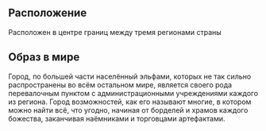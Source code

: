 ## Расположение
Расположен в центре границ между тремя регионами страны
## Образ в мире
Город, по большей части населённый эльфами, которых не так сильно распространены во всём остальном мире, является своего рода перевалочным пунктом с администрационными учреждениями каждого из региона. Город возможностей, как его называют многие, в котором можно найти всё, что угодно, начиная от борделей и храмов каждого божества, заканчивая наёмниками и торговцами артефактами. 
